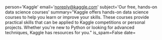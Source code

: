 
person='Kaggle' 
email='noreply@kaggle.com' 
subject='Our free, hands-on data science courses' 
summary="Kaggle offers hands-on data science courses to help you learn or improve your skills. 
These courses provide practical skills that can be applied to Kaggle competitions or personal projects. 
Whether you're new to Python or looking for advanced techniques, Kaggle has resources for you." 
is_spam=False 
date=
